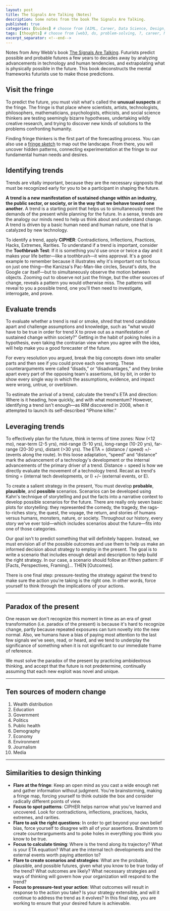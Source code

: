 ```yaml
---
layout: post
title: The Signals Are Talking (Notes)
description: Some notes from the book The Signals Are Talking.
published: true
categories: [Guides] # choose from [AIML, Career, Data Science, Design, Diagrams, Guides, Product, Research, Web3]
tags: [thoughts] # choose from [web3, ds, problem-solving, ?, career, ML, data science, thoughts, trends, products, Misc]
excerpt_separator: <!--end-->
---
```


Notes from Amy Webb's book [The Signals Are Talking](https://amywebb.io/book/the-signals-are-talking/). Futurists predict possible and probable futures a few years to decades away by analyzing advancements in technology and human tendencies, and extrapolating what is physically possible in the future. This book deconstructs the mental frameworks futurists use to make those predictions.<!--end-->

## Visit the fringe

To predict the future, you must visit what's called the __unusual suspects__ at the fringe. The fringe is that place where scientists, artists, technologists, philosophers, mathematicians, psychologists, ethicists, and social science thinkers are testing seemingly bizarre hypotheses, undertaking wildly creative research, and trying to discover new kinds of solutions to the problems confronting humanity. 

Finding fringe thinkers is the first part of the forecasting process. You can also use a [fringe sketch](https://twitter.com/amywebb/status/781128357492776960?lang=en) to map out the landscape. From there, you will uncover hidden patterns, connecting experimentation at the fringe to our fundamental human needs and desires. 

## Identifying trends

Trends are vitally important, because they are the necessary signposts that must be recognized early for you to be a participant in shaping the future.

__A trend is a new manifestation of sustained change within an industry, the public sector, or society, or in the way that we behave toward one another__. A trend is a starting point that helps us to simultaneously meet the demands of the present while planning for the future. In a sense, trends are the analogy our minds need to help us think about and understand change. A trend is driven by a basic human need and human nature, one that is catalyzed by new technology. 

To identify a trend, apply __CIPHER__: Contradictions, Inflections, Practices, Hacks, Extremes, Rarities. To understand if a trend is important, consider the __Toothbrush Test__: If it is something you'd use once or twice a day and it makes your life better—like a toothbrush—it wins approval. It's a good example to remember because it illustrates why it's important not to focus on just one thing—the Kanizsa's Pac-Man-like circles, Seurat's dots, the Google car itself—but to simultaneously observe the motion between objects. Zooming out to observe not just the fringe, but the other sources of change, reveals a pattern you would otherwise miss. The patterns will reveal to you a possible trend, one you'll then need to investigate, interrogate, and prove. 

## Evaluate trends

To evaluate whether a trend is real or smoke, shred that trend candidate apart and challenge assumptions and knowledge, such as "what would have to be true in order for trend X to prove out as a manifestation of sustained change within society?" Getting in the habit of poking holes in a hypothesis, even taking the contrarian view when you agree with the idea, will help make you a good forecaster of the future. 

For every resolution you argued, break the big concepts down into smaller parts and then see if you could prove each one wrong. These counterarguments were called “disads,” or “disadvantages,” and they broke apart every part of the opposing team's assertions, bit by bit, in order to show every single way in which the assumptions, evidence, and impact were wrong, untrue, or overblown.

To estimate the arrival of a trend, calculate the trend's ETA and direction: Where is it heading, how quickly, and with what momentum? However, identifying a trend isn't enough—as RIM discovered in 2008, when it attempted to launch its self-described “iPhone killer.” 

## Leveraging trends

To effectively plan for the future, think in terms of time zones: Now (<12 mo), near-term (2-5 yrs), mid-range (5-10 yrs), long-range (10-20 yrs), far-range (20-30 yrs), distant (>30 yrs). The ETA = (distance / speed) +/- (events along the route). In this loose adaptation, “speed” and “distance” mark the advancement of a technology's development or the internal advancements of the primary driver of a trend. Distance ÷ speed is how we directly evaluate the movement of a technology trend. Recast as trend's timing = (internal tech developments, or I) +/– (external events, or E).

To create a salient strategy in the present, You must develop __probable__, __plausible__, and __possible__ scenarios. Scenarios can be developed using Kahn's technique of storytelling and put the facts into a narrative context to develop possible scenarios for the future. There are really only seven basic plots for storytelling: they represented the comedy, the tragedy, the rags-to-riches story, the quest, the voyage, the return, and stories of humans versus humans, monsters, nature, or society. Throughout our history, every story we've ever told—which includes scenarios about the future—fits into one of those categories. 

Our goal isn't to predict something that will definitely happen. Instead, we must envision all of the possible outcomes and use them to help us make an informed decision about strategy to employ in the present. The goal is to write a scenario that includes enough detail and description to help build the right strategy. In our case, a scenario should follow an if/then pattern: IF [Facts, Perspectives, Framing]… THEN [Outcomes].

There is one final step: pressure-testing the strategy against the trend to make sure the action you're taking is the right one. In other words, force yourself to think through the implications of your actions.  

<hr class='hr-post'>

## Paradox of the present 

One reason we don't recognize this moment in time as an era of great transformation (i.e. paradox of the present) is because it's hard to recognize change, partly because repeated exposures can turn novelty into the new normal. Also, we humans have a bias of paying most attention to the last few signals we've seen, read, or heard, and we tend to underplay the significance of something when it is not significant to our immediate frame of reference.

We must solve the paradox of the present by practicing ambidextrous thinking, and accept that the future is not predetermine, continually assuming that each new exploit was novel and unique.

<hr class='hr-post'>

## Ten sources of modern change
1. Wealth distribution
2. Education 
3. Government
4. Politics
5. Public health
6. Demography
7. Economy
8. Environment
9. Journalism 
10. Media

<hr class='hr-post'>

## Similarities to design thinking
* __Flare at the fringe__: Keep an open mind as you cast a wide enough net and gather information without judgment. You're brainstorming, making a fringe map, forcing yourself to think outside the box and consider radically different points of view. 
* __Focus to spot patterns__: CIPHER helps narrow what you've learned and uncovered. Look for contradictions, inflections, practices, hacks, extremes, and rarities. 
* __Flare to ask the right questions__: In order to get beyond your own belief bias, force yourself to disagree with all of your assertions. Brainstorm to create counterarguments and to poke holes in everything you think you know to be true. 
* __Focus to calculate timing__: Where is the trend along its trajectory? What is your ETA equation? What are the internal tech developments and the external events worth paying attention to? 
* __Flare to create scenarios and strategies__: What are the probable, plausible, and possible futures, given what you know to be true today of the trend? What outcomes are likely? What necessary strategies and ways of thinking will govern how your organization will respond to the trend? 
* __Focus to pressure-test your action__: What outcomes will result in response to the action you take? Is your strategy extensible, and will it continue to address the trend as it evolves? In this final step, you are working to ensure that your desired future is achievable.

